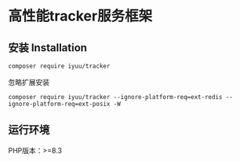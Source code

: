 # 高性能tracker服务框架

## 安装 Installation

```sh
composer require iyuu/tracker
```

忽略扩展安装

```shell
composer require iyuu/tracker --ignore-platform-req=ext-redis --ignore-platform-req=ext-posix -W
```

## 运行环境

PHP版本：>=8.3
